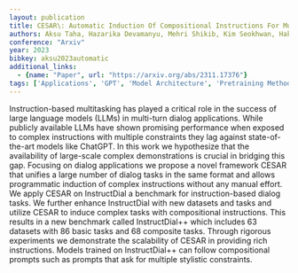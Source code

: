 ```yaml
---
layout: publication
title: CESAR\: Automatic Induction Of Compositional Instructions For Multi-turn Dialogs
authors: Aksu Taha, Hazarika Devamanyu, Mehri Shikib, Kim Seokhwan, Hakkani-tür Dilek, Liu Yang, Namazifar Mahdi
conference: "Arxiv"
year: 2023
bibkey: aksu2023automatic
additional_links:
  - {name: "Paper", url: "https://arxiv.org/abs/2311.17376"}
tags: ['Applications', 'GPT', 'Model Architecture', 'Pretraining Methods', 'Prompting', 'Tools']
---
```

Instruction-based multitasking has played a critical role in the success of large language models (LLMs) in multi-turn dialog applications. While publicly available LLMs have shown promising performance when exposed to complex instructions with multiple constraints they lag against state-of-the-art models like ChatGPT. In this work we hypothesize that the availability of large-scale complex demonstrations is crucial in bridging this gap. Focusing on dialog applications we propose a novel framework CESAR that unifies a large number of dialog tasks in the same format and allows programmatic induction of complex instructions without any manual effort. We apply CESAR on InstructDial a benchmark for instruction-based dialog tasks. We further enhance InstructDial with new datasets and tasks and utilize CESAR to induce complex tasks with compositional instructions. This results in a new benchmark called InstructDial++ which includes 63 datasets with 86 basic tasks and 68 composite tasks. Through rigorous experiments we demonstrate the scalability of CESAR in providing rich instructions. Models trained on InstructDial++ can follow compositional prompts such as prompts that ask for multiple stylistic constraints.
